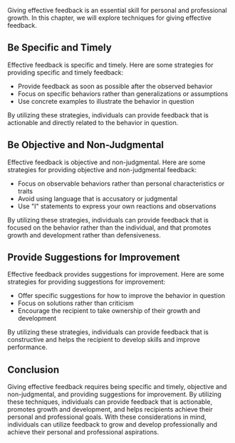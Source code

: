 
Giving effective feedback is an essential skill for personal and professional growth. In this chapter, we will explore techniques for giving effective feedback.

Be Specific and Timely
----------------------

Effective feedback is specific and timely. Here are some strategies for providing specific and timely feedback:

* Provide feedback as soon as possible after the observed behavior
* Focus on specific behaviors rather than generalizations or assumptions
* Use concrete examples to illustrate the behavior in question

By utilizing these strategies, individuals can provide feedback that is actionable and directly related to the behavior in question.

Be Objective and Non-Judgmental
-------------------------------

Effective feedback is objective and non-judgmental. Here are some strategies for providing objective and non-judgmental feedback:

* Focus on observable behaviors rather than personal characteristics or traits
* Avoid using language that is accusatory or judgmental
* Use "I" statements to express your own reactions and observations

By utilizing these strategies, individuals can provide feedback that is focused on the behavior rather than the individual, and that promotes growth and development rather than defensiveness.

Provide Suggestions for Improvement
-----------------------------------

Effective feedback provides suggestions for improvement. Here are some strategies for providing suggestions for improvement:

* Offer specific suggestions for how to improve the behavior in question
* Focus on solutions rather than criticism
* Encourage the recipient to take ownership of their growth and development

By utilizing these strategies, individuals can provide feedback that is constructive and helps the recipient to develop skills and improve performance.

Conclusion
----------

Giving effective feedback requires being specific and timely, objective and non-judgmental, and providing suggestions for improvement. By utilizing these techniques, individuals can provide feedback that is actionable, promotes growth and development, and helps recipients achieve their personal and professional goals. With these considerations in mind, individuals can utilize feedback to grow and develop professionally and achieve their personal and professional aspirations.
